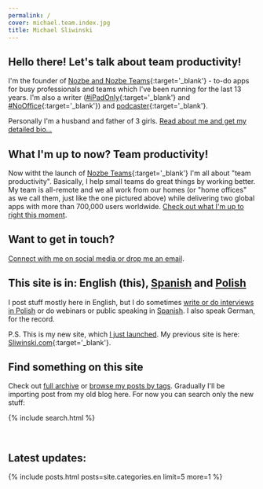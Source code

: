 ```yaml
---
permalink: /
cover: michael.team.index.jpg
title: Michael Sliwinski
---
```


## Hello there! Let's talk about team productivity!

I'm the founder of [Nozbe and Nozbe Teams](https://nozbe.com/){:target='_blank'} - to-do apps for busy professionals and teams which I've been running for the last 13 years. I'm also a writer ([#iPadOnly](https://iPadOnly.com){:target='_blank'} and [#NoOffice](https://NoOffice.org){:target='_blank'}) and [podcaster](https://thepodcast.fm){:target='_blank'}.

Personally I'm a husband and father of 3 girls. [Read about me and get my detailed bio...](/about/)

## What I'm up to now? Team productivity!

Now witht the launch of [Nozbe Teams](https://nozbe.com/){:target='_blank'} I'm all about "team productivity". Basically, I help small teams do great things by working better. My team is all-remote and we all work from our homes (or "home offices" as we call them, just like the one pictured above) while delivering two global apps with more than 700,000 users worldwide. [Check out what I'm up to right this moment](/now).

## Want to get in touch?

[Connect with me on social media or drop me an email](/contact).

## This site is in: English (this), [Spanish](/es/) and [Polish](/pl/)

I post stuff mostly here in English, but I do sometimes [write or do interviews in Polish](/pl) or do webinars or public speaking in [Spanish](/es). I also speak German, for the record.

P.S. This is my new site, which [I just launched](/new). My previous site is here: [Sliwinski.com](https://sliwinski.com){:target='_blank'}.

## Find something on this site

Check out [full archive](/archive/) or [browse my posts by tags](/tag/). Gradually I'll be importing post from my old blog here. For now you can search only the new stuff:

{% include search.html %}

<br>

## Latest updates:

{% include posts.html posts=site.categories.en limit=5 more=1 %}